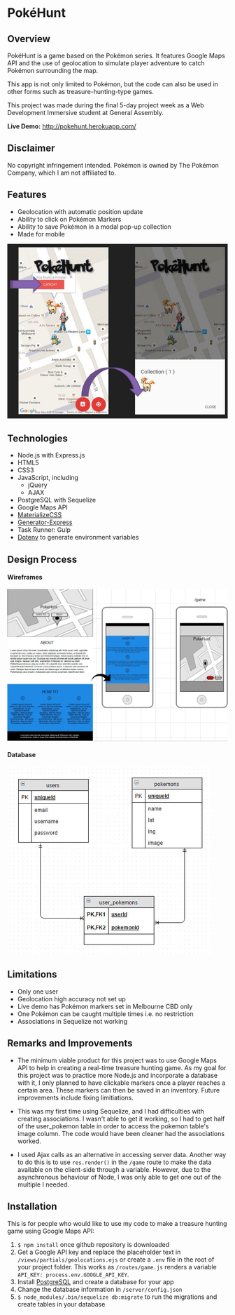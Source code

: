 # PokéHunt

## Overview

PokéHunt is a game based on the Pokémon series. It features Google Maps API and the use of geolocation to simulate player adventure to catch Pokémon surrounding the map.

This app is not only limited to Pokémon, but the code can also be used in other forms such as treasure-hunting-type games.

This project was made during the final 5-day project week as a Web Development Immersive student at General Assembly.

<b>Live Demo:</b> http://pokehunt.herokuapp.com/

## Disclaimer

No copyright infringement intended. Pokémon is owned by The Pokémon Company, which I am not affiliated to. 

## Features

- Geolocation with automatic position update
- Ability to click on Pokémon Markers
- Ability to save Pokémon in a modal pop-up collection
- Made for mobile

![alt text](public/img/howto.JPG?raw=true)

## Technologies

+ Node.js with Express.js
+ HTML5
+ CSS3
+ JavaScript, including
	- jQuery
	- AJAX
+ PostgreSQL with Sequelize
+ Google Maps API
+ [MaterializeCSS](http://materializecss.com/)
+ [Generator-Express](https://github.com/petecoop/generator-express)
+ Task Runner: Gulp
+ [Dotenv](https://www.npmjs.com/package/dotenv) to generate environment variables

## Design Process

#### Wireframes
![alt text](public/img/proj5-wireframes.JPG?raw=true)

#### Database
![alt text](public/img/proj5-database.JPG?raw=true)

## Limitations

- Only one user
- Geolocation high accuracy not set up
- Live demo has Pokémon markers set in Melbourne CBD only
- One Pokémon can be caught multiple times i.e. no restriction
- Associations in Sequelize not working

## Remarks and Improvements
+ The minimum viable product for this project was to use Google Maps API to help in creating a real-time treasure hunting game. As my goal for this project was to practice more Node.js and incorporate a database with it, I only planned to have clickable markers once a player reaches a certain area. These markers can then be saved in an inventory. Future improvements include fixing limitiations.

+ This was my first time using Sequelize, and I had difficulties with creating associations. I wasn't able to get it working, so I had to get half of the user_pokemon table in order to access the pokemon table's image column. The code would have been cleaner had the associations worked.

+ I used Ajax calls as an alternative in accessing server data. Another way to do this is to use `res.render()` in the `/game` route to make the data available on the client-side through a variable. However, due to the asynchronous behaviour of Node, I was only able to get one out of the multiple I needed.

## Installation

This is for people who would like to use my code to make a treasure hunting game using Google Maps API:

1. `$ npm install` once github repository is downloaded
2. Get a Google API key and replace the placeholder text in `/views/partials/geolocations.ejs` or create a `.env` file in the root of your project folder. This works as `/routes/game.js` renders a variable `API_KEY: process.env.GOOGLE_API_KEY`.
3. Install [PostgreSQL](http://www.postgresql.org/download/) and create a database for your app
5. Change the database information in `/server/config.json`
6. `$ node_modules/.bin/sequelize db:migrate` to run the migrations and create tables in your database

